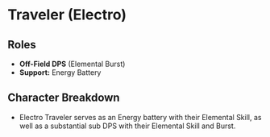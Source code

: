 # Traveler \(Electro\)

## Roles

* **Off-Field DPS** \(Elemental Burst\)
* **Support:** Energy Battery

## Character Breakdown

* Electro Traveler serves as an Energy battery with their Elemental Skill, as well as a substantial sub DPS with their Elemental Skill and Burst.



